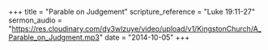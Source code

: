 +++
title = "Parable on Judgement"
scripture_reference = "Luke 19:11-27"
sermon_audio = "https://res.cloudinary.com/dy3wlzuye/video/upload/v1/KingstonChurch/A_Parable_on_Judgment.mp3"
date = "2014-10-05"
+++
